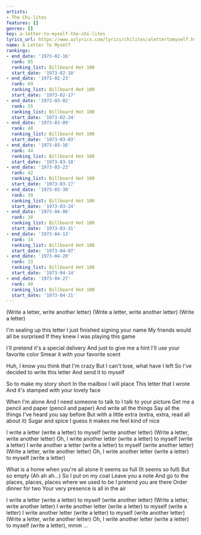 ```yaml
---
artists:
- The Chi-lites
features: []
genres: []
key: a-letter-to-myself-the-chi-lites
lyrics_url: https://www.azlyrics.com/lyrics/chilites/alettertomyself.html
name: A Letter To Myself
rankings:
- end_date: '1973-02-16'
  rank: 85
  ranking_list: Billboard Hot 100
  start_date: '1973-02-10'
- end_date: '1973-02-23'
  rank: 69
  ranking_list: Billboard Hot 100
  start_date: '1973-02-17'
- end_date: '1973-03-02'
  rank: 55
  ranking_list: Billboard Hot 100
  start_date: '1973-02-24'
- end_date: '1973-03-09'
  rank: 48
  ranking_list: Billboard Hot 100
  start_date: '1973-03-03'
- end_date: '1973-03-16'
  rank: 44
  ranking_list: Billboard Hot 100
  start_date: '1973-03-10'
- end_date: '1973-03-23'
  rank: 42
  ranking_list: Billboard Hot 100
  start_date: '1973-03-17'
- end_date: '1973-03-30'
  rank: 39
  ranking_list: Billboard Hot 100
  start_date: '1973-03-24'
- end_date: '1973-04-06'
  rank: 38
  ranking_list: Billboard Hot 100
  start_date: '1973-03-31'
- end_date: '1973-04-13'
  rank: 34
  ranking_list: Billboard Hot 100
  start_date: '1973-04-07'
- end_date: '1973-04-20'
  rank: 33
  ranking_list: Billboard Hot 100
  start_date: '1973-04-14'
- end_date: '1973-04-27'
  rank: 40
  ranking_list: Billboard Hot 100
  start_date: '1973-04-21'
---
```


(Write a letter, write another letter)
(Write a letter, write another letter)
(Write a letter)

I'm sealing up this letter
I just finished signing your name
My friends would all be surprised
If they knew I was playing this game

I'll pretend it's a special delivery
And just to give me a hint
I'll use your favorite color
Smear it with your favorite scent

Huh, I know you think that I'm crazy
But I can't lose, what have I left
So I've decided to write this letter
And send it to myself

So to make my story short
In the mailbox I will place
This letter that I wrote
And it's stamped with your lovely face

When I'm alone
And I need someone to talk to
I talk to your picture
Get me a pencil and paper (pencil and paper)
And write all the things
Say all the things
I've heard you say before
But with a little extra (extra, extra, read all about it)
Sugar and spice
I guess it makes me feel kind of nice

I write a letter (write a letter) to myself (write another letter)
(Write a letter, write another letter)
Oh, I write another letter (write a letter) to myself (write a letter)
I write another a letter (write a letter) to myself (write another letter)
(Write a letter, write another letter)
Oh, I write another letter (write a letter) to myself (write a letter)

What is a home when you're all alone
It seems so full
(It seems so full) But so empty
(Ah ah ah...)
So I put on my coat
Leave you a note
And go to the places, places, places where we used to be
I pretend you are there
Order dinner for two
Your very presence is all in the air

I write a letter (write a letter) to myself (write another letter)
(Write a letter, write another letter)
I write another letter (write a letter) to myself (write a letter)
I write another letter (write a letter) to myself (write another letter)
(Write a letter, write another letter)
Oh, I write another letter (write a letter) to myself (write a letter), mmm
...




